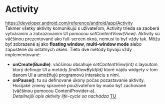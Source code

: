 # Activity
https://developer.android.com/reference/android/app/Activity <br>
Takmer všetky aktivity komunikujú s užívateľom, Activity trieda sa zaoberá vytváraním a zobrazovaním
UI pomocou *setContentView(View)*. Aktivity sú väčšinou prezentované ako full-screen okná, nemusí
to byť vždy tak. Môžu byť zobrazené aj ako **floating window**, **multi-window mode** alebo zapustené
do ostatných okien. Tieto dve metódy bývajú vždy implementované: 
- **onCreate(Bundle)**: väčšinou obsahuje *setContentView(int)* s layoutom ktorý definuje UI a metódy
*findViewById(id)* ktoré nájdu widgety v tom danom UI a umožňujú programovú interakciu s nimi. 
- **onPause()**: tu sú definované úkony počas pozastavanie aktivity. Hocijaké zmeny spravené používateľom
by maôo byť zachované (väčšinou pomocou ContentProvider-a). <br>
*Detailnejší opis aktivity life-cycle sa nachádza* [TU](https://github.com/absolutty/androidStudioDoc/tree/master/ActivityLifeCycle)
